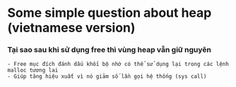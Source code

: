 # Some simple question about heap (vietnamese version)

### Tại sao sau khi sử dụng free thì vùng heap vẫn giữ nguyên

```
- Free mục đích đánh dấu khối bộ nhớ có thể sử dụng lại trong các lệnh malloc tương lai
- Giúp tăng hiệu xuất vì nó giảm số lần gọi hệ thống (sys call)
```


